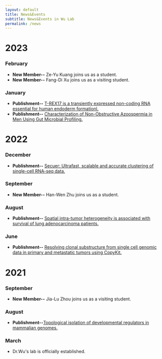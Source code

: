 ```yaml
---
layout: default
title: News&Events
subtitle: News&Events in Wu Lab
permalink: /news
---
```


# 2023
### February
- **New Member--**
Ze-Yu Kuang joins us as a student.
- **New Member--**
Fang-Di Xu joins us as a visiting student.

### January
- **Publishment--**
[T-REX17 is a transiently expressed non-coding RNA essential for human endoderm formationl.](https://elifesciences.org/articles/83077)
- **Publishment--**
[Characterization of Non-Obstructive Azoospermia in Men Using Gut Microbial Profiling.](https://www.mdpi.com/2077-0383/12/2/701)

# 2022
### December
- **Publishment--**
[Secuer: Ultrafast, scalable and accurate clustering of single-cell RNA-seq data.](https://doi.org/10.1371/journal.pcbi.1010753)

### September
- **New Member--**
Han-Wen Zhu joins us as a student.

### August
- **Publishment--**
[Spatial intra-tumor heterogeneity is associated with survival of lung adenocarcinoma patients.](https://doi.org/10.1016/j.xgen.2022.100165)

### June
- **Publishment--**
[Resolving clonal substructure from single cell genomic data in primary and metastatic tumors using CopyKit.](https://doi.org/10.1158/1538-7445.AM2022-1210)
  
# 2021
### September
- **New Member--**
Jia-Lu Zhou joins us as a visiting student.

### August
- **Publishment--**[Topological isolation of developmental regulators in mammalian genomes.](https://doi.org/10.1038/s41467-021-24951-7)

### March
- Dr.Wu's lab is officially established.



